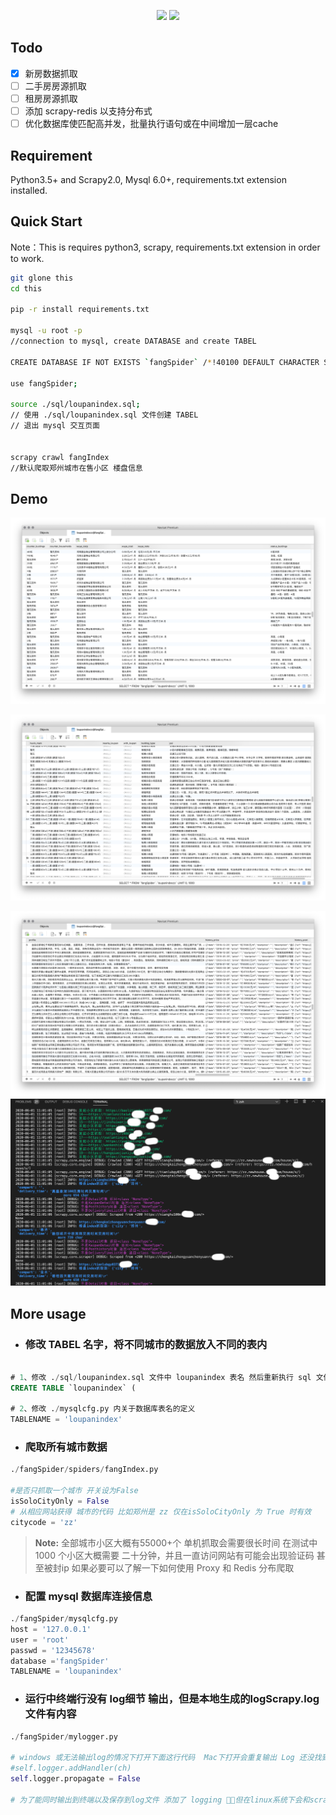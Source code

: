 <p align="center">

<img src="https://img.shields.io/badge/license-MIT-green" >
<img src="https://img.shields.io/badge/License-Python3-blue.svg">

</p>

## Todo
* [x] 新房数据抓取
* [ ] 二手房房源抓取
* [ ] 租房房源抓取 
* [ ] 添加 scrapy-redis  以支持分布式
* [ ] 优化数据库使匹配高并发，批量执行语句或在中间增加一层cache

## Requirement
Python3.5+ and Scrapy2.0, Mysql 6.0+, requirements.txt extension installed.


## Quick Start
Note：This is requires python3, scrapy, requirements.txt extension in order to work. 

```bash
git glone this
cd this

pip -r install requirements.txt

mysql -u root -p
//connection to mysql, create DATABASE and create TABEL

CREATE DATABASE IF NOT EXISTS `fangSpider` /*!40100 DEFAULT CHARACTER SET utf8mb4 COLLATE utf8mb4_general_ci */ /*!80016 DEFAULT ENCRYPTION='N' */

use fangSpider;

source ./sql/loupanindex.sql;
// 使用 ./sql/loupanindex.sql 文件创建 TABEL 
// 退出 mysql 交互页面


scrapy crawl fangIndex
//默认爬取郑州城市在售小区 楼盘信息 
```
## Demo
![alt Crawled Data](./res/demo5.png)

[comment]: <![alt Crawled Data](./res/demo4.png)>
![alt Crawled Data](./res/demo3.png)

[//]:<![alt Crawled Data](./res/demo2.png)>
![alt Crawled Data](./res/demo1.png)
![alt Crawled Data](./res/demo6.png)


## More usage

+ ### **修改 TABEL 名字，将不同城市的数据放入不同的表内**
```sql

# 1、修改 ./sql/loupanindex.sql 文件中 loupanindex 表名 然后重新执行 sql 文件
CREATE TABLE `loupanindex` (

# 2、修改 ./mysqlcfg.py 内关于数据库表名的定义
TABLENAME = 'loupanindex'
```
+ ### **爬取所有城市数据**
```python
./fangSpider/spiders/fangIndex.py

#是否只抓取一个城市 开关设为False
isSoloCityOnly = False
# 从相应网站获得 城市的代码 比如郑州是 zz 仅在isSoloCityOnly 为 True 时有效
citycode = 'zz'
```
>**Note:** 全部城市小区大概有55000+个 单机抓取会需要很长时间 在测试中 1000 个小区大概需要 二十分钟，并且一直访问网站有可能会出现验证码 甚至被封ip 如果必要可以了解一下如何使用 Proxy 和 Redis 分布爬取

+ ### **配置 mysql 数据库连接信息**
```python
./fangSpider/mysqlcfg.py
host = '127.0.0.1'
user = 'root'
passwd = '12345678'
database ='fangSpider'
TABLENAME = 'loupanindex'
```

+ ### **运行中终端行没有 log细节 输出，但是本地生成的logScrapy.log 文件有内容**
```python
./fangSpider/mylogger.py

# windows 或无法输出log的情况下打开下面这行代码  Mac下打开会重复输出 Log 还没找到原因
#self.logger.addHandler(ch)
self.logger.propagate = False

# 为了能同时输出到终端以及保存到log文件 添加了 logging ，但在linux系统下会和scrapy的logging出现重复输出的情况 所以关闭了 mylogger 的终端输出能力 使用系统默认的输出 
```
